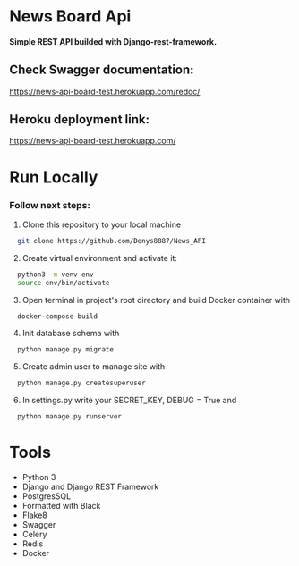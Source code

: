
# News Board Api 

#### Simple REST API builded with Django-rest-framework.

## Check Swagger documentation: 
https://news-api-board-test.herokuapp.com/redoc/

## Heroku deployment link: 
https://news-api-board-test.herokuapp.com/

# Run Locally


### Follow next steps:
1. Clone this repository to your local machine
```bash
  git clone https://github.com/Denys8887/News_API
```

2. Create virtual environment and activate it:
```bash
  python3 -m venv env
  source env/bin/activate
```

3. Open terminal in project's root directory and build Docker container with
```bash
  docker-compose build
```

4. Init database schema with
```bash
  python manage.py migrate
```

5. Create admin user to manage site with
```bash
  python manage.py createsuperuser
```

6. In settings.py write your SECRET_KEY, DEBUG = True and 
```bash
  python manage.py runserver 
```
# Tools



- Python 3
- Django and Django REST Framework
- PostgresSQL
- Formatted with Black
- Flake8 
- Swagger 
- Celery 
- Redis
- Docker 
